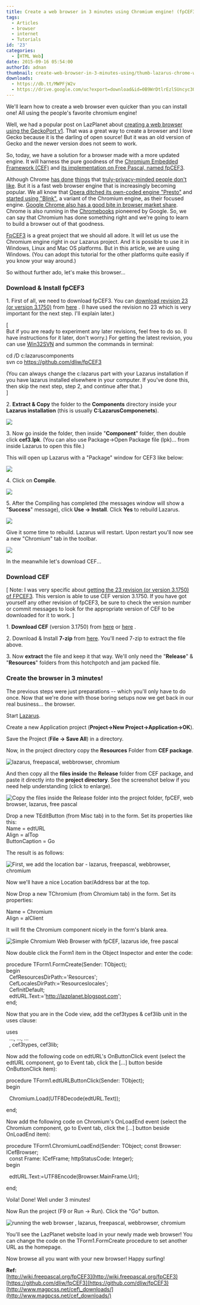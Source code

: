 ```yaml
---
title: Create a web browser in 3 minutes using Chromium engine! (fpCEF3)
tags:
  - Articles
  - browser
  - internet
  - Tutorials
id: '23'
categories:
  - [HTML Web]
date: 2015-09-16 05:54:00
authorId: adnan
thumbnail: create-web-browser-in-3-minutes-using/thumb-lazarus-chrome-webbrowser-1.jpg
downloads:
  - https://db.tt/MWPFjW2v
  - https://drive.google.com/uc?export=download&id=0B9WrDtlrEzlSUncyc3Q0MWUyU2c
---
```


We'll learn how to create a web browser even quicker than you can install one! All using the people's favorite chromium engine!
<!-- more -->
  
Well, we had a popular post on LazPlanet about [creating a web browser using the GeckoPort v1](http://localhost/wp-lazplanet/2013/10/29/create-a-web-browser-in-lazarus-with-gecko-part-1/). That was a great way to create a browser and I love Gecko because it is the darling of open source! But it was an old version of Gecko and the newer version does not seem to work.  
  
So, today, we have a solution for a browser made with a more updated engine. It will harness the pure goodness of the [Chromium Embedded Framework (CEF)](https://bitbucket.org/chromiumembedded/cef) and [its implementation on Free Pascal, named fpCEF3](http://wiki.freepascal.org/fpCEF3).  
  
Although Chrome [has done](http://www.forbes.com/sites/anthonykosner/2012/08/02/googles-new-chrome-browser-can-take-over-your-webcam-should-you-be-scared/) [things](http://www.dailymail.co.uk/sciencetech/article-2544539/Is-Chrome-spying-YOU-Cyber-criminals-use-Google-browsers-voice-recognition-software-listen-conversations.html) that [truly-privacy-minded people don't like](https://www.privateinternetaccess.com/blog/2015/06/google-chrome-listening-in-to-your-room-shows-the-importance-of-privacy-defense-in-depth/). But it is a fast web browser engine that is increasingly becoming popular. We all know that [Opera ditched its own-coded engine "Presto"](http://readwrite.com/2013/02/13/browser-maker-opera-ditches-presto-in-favor-of-webkit#!) and [started using "Blink"](http://webscripts.softpedia.com/blog/Opera-Will-Use-Google-s-Blink-Not-WebKit-Like-It-Announced-Initially-342806.shtml), a variant of the Chromium engine, as their focused engine. [Google Chrome also has a good bite in browser market share](https://en.wikipedia.org/wiki/Usage_share_of_web_browsers#Summary_tables). Chrome is also running in the [Chromebooks](https://en.wikipedia.org/wiki/ChromeBook) pioneered by Google. So, we can say that Chromium has done something right and we're going to learn to build a browser out of that goodness.  
  
[FpCEF3](https://github.com/dliw/fpCEF3) is a great project that we should all adore. It will let us use the Chromium engine right in our Lazarus project. And it is possible to use it in Windows, Linux and Mac OS platforms. But in this article, we are using Windows. (You can adopt this tutorial for the other platforms quite easily if you know your way around.)  
  
So without further ado, let's make this browser...  
  
  

### Download & Install fpCEF3

1\. First of all, we need to download fpCEF3. You can [download revision 23 (or version 3.1750)](https://github.com/dliw/fpCEF3/releases) from [here](https://github.com/dliw/fpCEF3/archive/v3.1750.zip) . (I have used the revision no 23 which is very important for the next step. I'll explain later.)  
  
\[  
But if you are ready to experiment any later revisions, feel free to do so. (I have instructions for it later, don't worry.) For getting the latest revision, you can use [Win32SVN](http://sourceforge.net/projects/win32svn/) and summon the commands in terminal:  
  

cd /D c:lazaruscomponents  
svn co https://github.com/dliw/fpCEF3

  
(You can always change the c:lazarus part with your Lazarus installation if you have lazarus installed elsewhere in your computer. If you've done this, then skip the next step, step 2, and continue after that.)  
\]  
  
2\. **Extract & Copy** the folder to the **Components** directory inside your **Lazarus installation** (this is usually **C:LazarusComponenets**).  
  

![](create-web-browser-in-3-minutes-using/CEF-browser-in-Lazarus-1.gif)

  
  
3\. Now go inside the folder, then inside "**Component**" folder, then double click **cef3.lpk**. (You can also use Package->Open Package file (lpk)... from inside Lazarus to open this file.)  
  
This will open up Lazarus with a "Package" window for CEF3 like below:  
  

![](create-web-browser-in-3-minutes-using/CEF-browser-in-Lazarus-2.gif)

  
  
4\. Click on **Compile**.  
  

![](create-web-browser-in-3-minutes-using/CEF-browser-in-Lazarus-3.gif)

  
5\. After the Compiling has completed (the messages window will show a "**Success**" message), click **Use -> Install**. Click **Yes** to rebuild Lazarus.  
  

![](create-web-browser-in-3-minutes-using/CEF-browser-in-Lazarus-4.gif)

  
Give it some time to rebuild. Lazarus will restart. Upon restart you'll now see a new "Chromium" tab in the toolbar.  
  

![](create-web-browser-in-3-minutes-using/CEF-browser-in-Lazarus-5.gif)

  
  
In the meanwhile let's download CEF...  
  

### Download CEF

\[ Note: I was very specific about [getting the 23 revision (or version 3.1750) of FPCEF3](https://github.com/dliw/fpCEF3/releases). This version is able to use CEF version 3.1750. If you have got yourself any other revision of fpCEF3, be sure to check the version number or commit messages to look for the appropriate version of CEF to be downloaded for it to work. \]  
  
1\. **Download CEF** (version 3.1750) from [here](http://www.magpcss.net/cef_downloads/index.php?file=cef_binary_3.1750.1738_windows32.7z) or [here](https://cefbuilds.com/) .  
  
2\. Download & Install **7-zip** from [here](http://www.7-zip.org/). You'll need 7-zip to extract the file above.  
  
3\. Now **extract** the file and keep it that way. We'll only need the "**Release**" & "**Resources**" folders from this hotchpotch and jam packed file.  
  

### Create the browser in 3 minutes!

The previous steps were just preparations -- which you'll only have to do once. Now that we're done with those boring setups now we get back in our real business... the browser.  
  
Start [Lazarus](http://www.lazarus-ide.org/).  
  
Create a new Application project (**Project->New Project->Application->OK**).  
  
Save the Project (**File -> Save All**) in a directory.  
  
Now, in the project directory copy the **Resources** Folder from **CEF package**.  
  

![lazarus, freepascal, webbrowser, chromium](create-web-browser-in-3-minutes-using/CEF-browser-in-Lazarus-6.gif "lazarus, freepascal, webbrowser, chromium")

  
And then copy all the **files inside** the **Release** folder from CEF package, and paste it directly into the **project directory**. See the screenshot below if you need help understanding (click to enlarge).  
  

![Copy the files inside the Release folder into the project folder, fpCEF, web browser, lazarus, free pascal](create-web-browser-in-3-minutes-using/CEF-browser-in-Lazarus-7.jpg "Copy the files inside the Release folder into the project folder, fpCEF, web browser, lazarus, free pascal")

  
Drop a new TEditButton (from Misc tab) in to the form. Set its properties like this:  
Name = edtURL  
Align = alTop  
ButtonCaption = Go  
  
The result is as follows:  
  

![First, we add the location bar - lazarus, freepascal, webbrowser, chromium](create-web-browser-in-3-minutes-using/CEF-browser-in-Lazarus-8.gif "First, we add the location bar - lazarus, freepascal, webbrowser, chromium")

  
Now we'll have a nice Location bar/Address bar at the top.  
  
Now Drop a new TChromium (from Chromium tab) in the form. Set its properties:  
  
Name = Chromium  
Align = alClient  
  
It will fit the Chromium component nicely in the form's blank area.  
  

![Simple Chromium Web Browser with fpCEF, lazarus ide, free pascal](create-web-browser-in-3-minutes-using/CEF-browser-in-Lazarus-9.gif "Simple Chromium Web Browser with fpCEF, lazarus ide, free pascal")

  
  
Now double click the Form1 item in the Object Inspector and enter the code:  
  

procedure TForm1.FormCreate(Sender: TObject);  
begin  
  CefResourcesDirPath:='Resources';  
  CefLocalesDirPath:='Resourceslocales';  
  CefInitDefault;  
  edtURL.Text:='http://lazplanet.blogspot.com';  
end;

  
Now that you are in the Code view, add the cef3types & cef3lib unit in the uses clause:  
  

uses  
  ..., ..., ...  
  , cef3types, cef3lib;

  
Now add the following code on edtURL's OnButtonClick event (select the edtURL component, go to Event tab, click the \[...\] button beside OnButtonClick item):  
  

procedure TForm1.edtURLButtonClick(Sender: TObject);  
begin  
  
  Chromium.Load(UTF8Decode(edtURL.Text));  
  
end;

  
Now add the following code on Chromium's OnLoadEnd event (select the Chromium component, go to Event tab, click the \[...\] button beside OnLoadEnd item):  
  

procedure TForm1.ChromiumLoadEnd(Sender: TObject; const Browser: ICefBrowser;  
  const Frame: ICefFrame; httpStatusCode: Integer);  
begin  
  
  edtURL.Text:=UTF8Encode(Browser.MainFrame.Url);  
  
end;

  
Voila! Done! Well under 3 minutes!  
  
Now Run the project (F9 or Run -> Run). Click the "Go" button.  
  

![running the web browser , lazarus, freepascal, webbrowser, chromium](create-web-browser-in-3-minutes-using/CEF-browser-in-Lazarus-10.gif "running the web browser , lazarus, freepascal, webbrowser, chromium")

  
You'll see the LazPlanet website load in your newly made web browser! You can change the code on the TForm1.FormCreate procedure to set another URL as the homepage.  
  
Now browse all you want with your new browser! Happy surfing!  

**Ref:**  
[http://wiki.freepascal.org/fpCEF3](http://wiki.freepascal.org/fpCEF3)  
[https://github.com/dliw/fpCEF3](https://github.com/dliw/fpCEF3)  
[http://www.magpcss.net/cef\_downloads/](http://www.magpcss.net/cef_downloads/)
